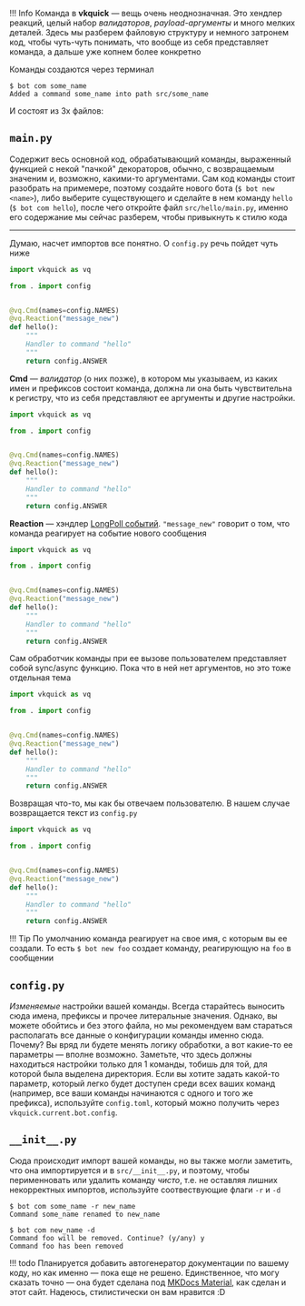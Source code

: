 !!! Info
    Команда в __vkquick__ — вещь очень неоднозначная. Это хендлер реакций, целый набор _валидаторов_, _payload-аргументы_ и много мелких деталей. Здесь мы разберем файловую структуру и немного затронем код, чтобы чуть-чуть понимать, что вообще из себя представляет команда, а дальше уже копнем более конкретно

Команды создаются через терминал

<div class="termy">

```console
$ bot com some_name
Added a command some_name into path src/some_name
```
</div>

И состоят из 3х файлов:

## `main.py`

Содержит весь основной код, обрабатывающий команды, выраженный функцией с некой "пачкой" декораторов, обычно, с возвращаемым значеним и, возможно, какими-то аргументами. Сам код команды стоит разобрать на примемере, поэтому создайте нового бота (`$ bot new <name>`), либо выберите существующего и сделайте в нем команду `hello` (`$ bot com hello`), после чего откройте файл `src/hello/main.py`, именно его содержание мы сейчас разберем, чтобы привыкнуть к стилю кода

---

Думаю, насчет импортов все понятно. О `config.py` речь пойдет чуть ниже

```python hl_lines="1 3"
import vkquick as vq

from . import config


@vq.Cmd(names=config.NAMES)
@vq.Reaction("message_new")
def hello():
    """
    Handler to command "hello"
    """
    return config.ANSWER
```

__Cmd__ — _валидатор_ (о них позже), в котором мы указываем, из каких имен и префиксов состоит команда, должна ли она быть чувствительна к регистру, что из себя представляют ее аргументы и другие настройки.

```python hl_lines="6"
import vkquick as vq

from . import config


@vq.Cmd(names=config.NAMES)
@vq.Reaction("message_new")
def hello():
    """
    Handler to command "hello"
    """
    return config.ANSWER
```

__Reaction__ — хэндлер [LongPoll событий](https://vk.com/dev/groups_events). `"message_new"` говорит о том, что команда реагирует на событие нового сообщения
```python hl_lines="7"
import vkquick as vq

from . import config


@vq.Cmd(names=config.NAMES)
@vq.Reaction("message_new")
def hello():
    """
    Handler to command "hello"
    """
    return config.ANSWER
```

Сам обработчик команды при ее вызове пользователем представляет собой sync/async функцию. Пока что в ней нет аргументов, но это тоже отдельная тема
```python hl_lines="8"
import vkquick as vq

from . import config


@vq.Cmd(names=config.NAMES)
@vq.Reaction("message_new")
def hello():
    """
    Handler to command "hello"
    """
    return config.ANSWER
```

Возвращая что-то, мы как бы отвечаем пользователю. В нашем случае возвращается текст из `config.py`
```python hl_lines="12"
import vkquick as vq

from . import config


@vq.Cmd(names=config.NAMES)
@vq.Reaction("message_new")
def hello():
    """
    Handler to command "hello"
    """
    return config.ANSWER
```

!!! Tip
    По умолчанию команда реагирует на свое имя, с которым вы ее создали. То есть `$ bot new foo` создает команду, реагирующую на `foo` в сообщении


## `config.py`
_Изменяемые_ настройки вашей команды. Всегда старайтесь выносить сюда имена, префиксы и прочее литеральные значения. Однако, вы можете обойтись и без этого файла, но мы рекомендуем вам стараться располагать все данные о конфигурации команды именно сюда. Почему? Вы вряд ли будете менять логику обработки, а вот какие-то ее параметры — вполне возможно. Заметьте, что здесь должны находиться настройки только для 1 команды, тобишь для той, для которой была выделена директория. Если вы хотите задать какой-то параметр, который легко будет доступен среди всех ваших команд (например, все ваши команды начинаются с одного и того же префикса), используйте `config.toml`, который можно получить через `vkquick.current.bot.config`.

## `__init__.py`
Сюда происходит импорт вашей команды, но вы также могли заметить, что она импортируется и в `src/__init__.py`, и поэтому, чтобы перименновать или удалить команду _чисто_, т.е. не оставляя лишних некорректных импортов, используйте соотвествующие флаги `-r` и `-d`

<div class="termy">

```console
$ bot com some_name -r new_name
Command some_name renamed to new_name

$ bot com new_name -d
Command foo will be removed. Continue? (y/any) y
Command foo has been removed
```
</div>

!!! todo
    Планируется добавить автогенератор документации по вашему коду, но как именно — пока еще не решено. Единственное, что могу сказать точно — она будет сделана под [MKDocs Material](https://squidfunk.github.io/mkdocs-material/), как сделан и этот сайт. Надеюсь, стилистически он вам нравится :D
